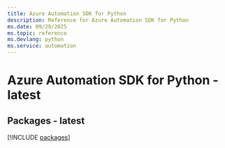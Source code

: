 ```yaml
---
title: Azure Automation SDK for Python
description: Reference for Azure Automation SDK for Python
ms.date: 09/29/2025
ms.topic: reference
ms.devlang: python
ms.service: automation
---
```

# Azure Automation SDK for Python - latest
## Packages - latest
[!INCLUDE [packages](automation-index.md)]